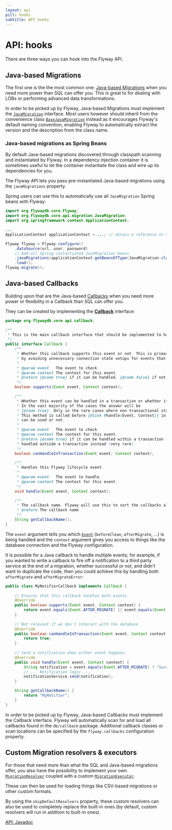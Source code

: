 ```yaml
---
layout: api
pill: hooks
subtitle: API hooks
---
```

# API: hooks

There are three ways you can hook into the Flyway API.

## Java-based Migrations

The first one is the the most common one: [Java-based Migrations](/documentation/concepts/migrations#java-based-migrations)
when you need more power than SQL can offer you. This is great to for dealing with LOBs or performing advanced
data transformations.

In order to be picked up by Flyway, Java-based Migrations must implement the
[`JavaMigration`](/documentation/usage/api/javadoc/org/flywaydb/core/api/migration/JavaMigration) interface. Most users
however should inherit from the convenience class [`BaseJavaMigration`](/documentation/usage/api/javadoc/org/flywaydb/core/api/migration/BaseJavaMigration)
instead as it encourages Flyway's default naming convention, enabling Flyway to automatically extract the version and
the description from the class name.

### Java-based migrations as Spring Beans

By default Java-based migrations discovered through classpath scanning and instantiated by Flyway. In a dependency
injection container it is sometimes useful to let the container instantiate the class and wire up its dependencies for you.

The Flyway API lets you pass pre-instantiated Java-based migrations using the `javaMigrations` property.

Spring users can use this to automatically use all `JavaMigration` Spring beans with Flyway:

```java
import org.flywaydb.core.Flyway;
import org.flywaydb.core.api.migration.JavaMigration;
import org.springframework.context.ApplicationContext;

...
ApplicationContext applicationContext = ...; // obtain a reference to Spring's ApplicationContext.

Flyway flyway = Flyway.configure()
    .dataSource(url, user, password)
    // Add all Spring-instantiated JavaMigration beans
    .javaMigrations(applicationContext.getBeansOfType(JavaMigration.class).values().toArray(new JavaMigration[0]))
    .load();
flyway.migrate();
```

## Java-based Callbacks

Building upon that are the Java-based [Callbacks](/documentation/concepts/callbacks)
when you need more power or flexibility in a Callback than SQL can offer you.

They can be created by implementing the [**Callback**](/documentation/usage/api/javadoc/org/flywaydb/core/api/callback/Callback)
interface:

```java
package org.flywaydb.core.api.callback;

/**
 * This is the main callback interface that should be implemented to handle Flyway lifecycle events.
 */
public interface Callback {
    /**
     * Whether this callback supports this event or not. This is primarily meant as a way to optimize event handling
     * by avoiding unnecessary connection state setups for events that will not be handled anyway.
     *
     * @param event   The event to check.
     * @param context The context for this event.
     * @return {@code true} if it can be handled, {@code false} if not.
     */
    boolean supports(Event event, Context context);

    /**
     * Whether this event can be handled in a transaction or whether it must be handled outside a transaction instead.
     * In the vast majority of the cases the answer will be
     * {@code true}. Only in the rare cases where non-transactional statements are executed should this return {@code false}.
     * This method is called before {@link #handle(Event, Context)} in order to determine in advance whether a transaction
     * can be used or not.
     *
     * @param event   The event to check.
     * @param context The context for this event.
     * @return {@code true} if it can be handled within a transaction (almost all cases). {@code false} if it must be
     * handled outside a transaction instead (very rare).
     */
    boolean canHandleInTransaction(Event event, Context context);

    /**
     * Handles this Flyway lifecycle event.
     *
     * @param event   The event to handle.
     * @param context The context for this event.
     */
    void handle(Event event, Context context);

    /**
     * The callback name, Flyway will use this to sort the callbacks alphabetically before executing them
     * @return The callback name
     */
    String getCallbackName();
}
```

The `event` argument tells you which [`Event`](/documentation/usage/api/javadoc/org/flywaydb/core/api/callback/Event) 
(`beforeClean`, `afterMigrate`, ...) is being handled and the `context` argument gives you access to things
like the database connection and the Flyway configuration.

It is possible for a Java callback to handle multiple events; for example, if you wanted to write a callback to
fire off a notification to a third party service at the end of a migration, whether successful or not, and didn't 
want to duplicate the code, then you could achieve this by handling both `afterMigrate` and `afterMigrateError`:

```java
public class MyNotifierCallback implements Callback {
    
    // Ensures that this callback handles both events
    @Override
    public boolean supports(Event event, Context context) {
        return event.equals(Event.AFTER_MIGRATE) || event.equals(Event.AFTER_MIGRATE_ERROR);
    }
    
    // Not relevant if we don't interact with the database
    @Override
    public boolean canHandleInTransaction(Event event, Context context) {
        return true;
    }
    
    // Send a notification when either event happens.
    @Override
    public void handle(Event event, Context context) {
        String notification = event.equals(Event.AFTER_MIGRATE) ? "Success" : "Failed";
        // ... Notification logic ...
        notificationService.send(notification);
    }

    String getCallbackName() {
        return "MyNotifier";
    }
}
``` 

In order to be picked up by Flyway, Java-based Callbacks must implement the Callback interface. 
Flyway will automatically scan for and load all callbacks found in the `db/callback` package. Additional callback classes or scan locations can be specified by the `flyway.callbacks` configuration property.

## Custom Migration resolvers &amp; executors

For those that need more than what the SQL and Java-based migrations offer, you also have the possibility to
implement your own [`MigrationResolver`](/documentation/usage/api/javadoc/org/flywaydb/core/api/resolver/MigrationResolver)
coupled with a custom [`MigrationExecutor`](/documentation/usage/api/javadoc/org/flywaydb/core/api/executor/MigrationExecutor).

These can then be used for loading things like CSV-based migrations or other custom formats.

By using the `skipDefaultResolvers` property, these custom resolvers can also be used
to completely replace the built-in ones (by default, custom resolvers will run in addition to
built-in ones).

<p class="next-steps">
    <a class="btn btn-primary" href="/documentation/usage/api/javadoc">API: Javadoc <i class="fa fa-arrow-right"></i></a>
</p>